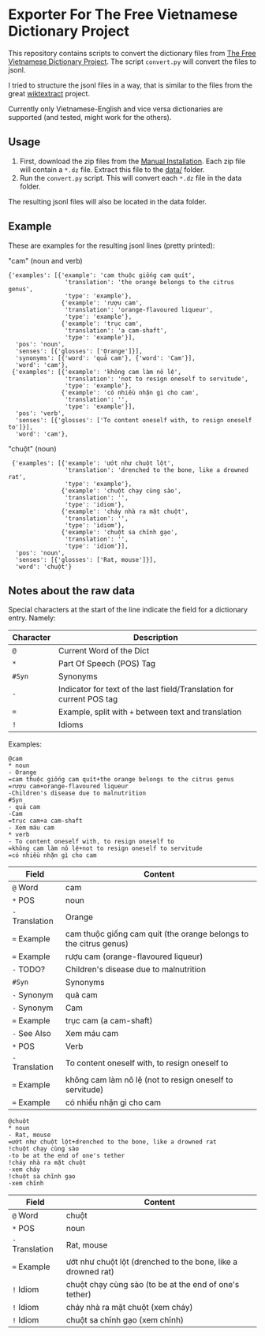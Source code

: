 # Exporter For The Free Vietnamese Dictionary Project

This repository contains scripts to convert the dictionary files from [The Free Vietnamese Dictionary Project](https://www.informatik.uni-leipzig.de/~duc/Dict/install.html).
The script `convert.py` will convert the files to jsonl.

I tried to structure the jsonl files in a way, that is similar to the files from the great [wiktextract](https://github.com/tatuylonen/wiktextract) project.

Currently only Vietnamese-English and vice versa dictionaries are supported (and tested, might work for the others).

## Usage

1. First, download the zip files from the [Manual Installation](https://www.informatik.uni-leipzig.de/~duc/Dict/install.html#manual).
Each zip file will contain a `*.dz` file. Extract this file to the [data/](data/) folder.
2. Run the `convert.py` script. This will convert each `*.dz` file in the data folder.

The resulting jsonl files will also be located in the data folder.

## Example

These are examples for the resulting jsonl lines (pretty printed):

"cam" (noun and verb)

```text
{'examples': [{'example': 'cam thuộc giống cam quít',
                'translation': 'the orange belongs to the citrus genus',
                'type': 'example'},
               {'example': 'rượu cam',
                'translation': 'orange-flavoured liqueur',
                'type': 'example'},
               {'example': 'trục cam',
                'translation': 'a cam-shaft',
                'type': 'example'}],
  'pos': 'noun',
  'senses': [{'glosses': ['Orange']}],
  'synonyms': [{'word': 'quả cam'}, {'word': 'Cam'}],
  'word': 'cam'},
 {'examples': [{'example': 'không cam làm nô lệ',
                'translation': 'not to resign oneself to servitude',
                'type': 'example'},
               {'example': 'có nhiều nhặn gì cho cam',
                'translation': '',
                'type': 'example'}],
  'pos': 'verb',
  'senses': [{'glosses': ['To content oneself with, to resign oneself to']}],
  'word': 'cam'},
```

"chuột" (noun)

```text
 {'examples': [{'example': 'ướt như chuột lột',
                'translation': 'drenched to the bone, like a drowned rat',
                'type': 'example'},
               {'example': 'chuột chạy cùng sào',
                'translation': '',
                'type': 'idiom'},
               {'example': 'cháy nhà ra mặt chuột',
                'translation': '',
                'type': 'idiom'},
               {'example': 'chuột sa chĩnh gạo',
                'translation': '',
                'type': 'idiom'}],
  'pos': 'noun',
  'senses': [{'glosses': ['Rat, mouse']}],
  'word': 'chuột'}
```

## Notes about the raw data

Special characters at the start of the line indicate the field for a dictionary entry. Namely:

| Character | Description                                             |
|-----------|---------------------------------------------------------|
| `@`       | Current Word of the Dict                                |
| `*`       | Part Of Speech (POS) Tag                                      |
| `#Syn`    | Synonyms                                                |
| `-`       | Indicator for text of the last field/Translation for current POS tag                    |
| `=`       | Example, split with `+` between text and translation    |
| `!`       | Idioms                                                  |

Examples:

```text
@cam
* noun
- Orange
=cam thuộc giống cam quít+the orange belongs to the citrus genus
=rượu cam+orange-flavoured liqueur
-Children's disease due to malnutrition
#Syn
- quả cam
-Cam
=trục cam+a cam-shaft
- Xem máu cam
* verb
- To content oneself with, to resign oneself to
=không cam làm nô lệ+not to resign oneself to servitude
=có nhiều nhặn gì cho cam
```

| Field       | Content                                             |
|-------------|-----------------------------------------------------|
| `@` Word         | cam                                                 |
| `*` POS  | noun                                              |
| `-` Translation         | Orange                                              |
| `=` Example         | cam thuộc giống cam quít (the orange belongs to the citrus genus) |
| `=` Example         | rượu cam (orange-flavoured liqueur)                 |
| `-` TODO?         | Children's disease due to malnutrition              |
| `#Syn`      | Synonyms                                            |
| `-` Synonym         | quả cam                                              |
| `-` Synonym        | Cam                                                 |
| `=` Example         | trục cam (a cam-shaft)                              |
| `-` See Also         | Xem máu cam                                         |
| `*` POS  | Verb       |
| `-` Translation         | To content oneself with, to resign oneself to       |
| `=` Example         | không cam làm nô lệ (not to resign oneself to servitude) |
| `=` Example         | có nhiều nhặn gì cho cam                            |

```text
@chuột
* noun
- Rat, mouse
=ướt như chuột lột+drenched to the bone, like a drowned rat
!chuột chạy cùng sào
-to be at the end of one's tether
!cháy nhà ra mặt chuột
-xem cháy
!chuột sa chĩnh gạo
-xem chĩnh
```

| Field       | Content                                             |
|-------------|-----------------------------------------------------|
| `@` Word         | chuột                                                |
| `*` POS  | noun                                              |
| `-` Translation         | Rat, mouse                                              |
| `=` Example         | ướt như chuột lột (drenched to the bone, like a drowned rat) |
| `!` Idiom         | chuột chạy cùng sào (to be at the end of one's tether) |
| `!` Idiom         | cháy nhà ra mặt chuột (xem cháy) |
| `!` Idiom         | chuột sa chĩnh gạo (xem chĩnh) |

